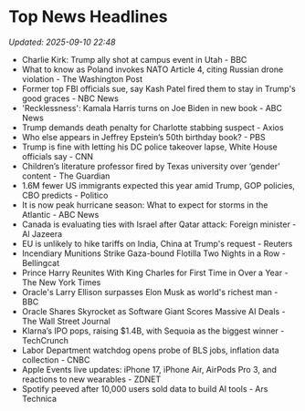 # Top News Headlines

_Updated: 2025-09-10 22:48_

- Charlie Kirk: Trump ally shot at campus event in Utah - BBC
- What to know as Poland invokes NATO Article 4, citing Russian drone violation - The Washington Post
- Former top FBI officials sue, say Kash Patel fired them to stay in Trump's good graces - NBC News
- 'Recklessness': Kamala Harris turns on Joe Biden in new book - ABC News
- Trump demands death penalty for Charlotte stabbing suspect - Axios
- Who else appears in Jeffrey Epstein’s 50th birthday book? - PBS
- Trump is fine with letting his DC police takeover lapse, White House officials say - CNN
- Children’s literature professor fired by Texas university over ‘gender’ content - The Guardian
- 1.6M fewer US immigrants expected this year amid Trump, GOP policies, CBO predicts - Politico
- It is now peak hurricane season: What to expect for storms in the Atlantic - ABC News
- Canada is evaluating ties with Israel after Qatar attack: Foreign minister - Al Jazeera
- EU is unlikely to hike tariffs on India, China at Trump's request - Reuters
- Incendiary Munitions Strike Gaza-bound Flotilla Two Nights in a Row - Bellingcat
- Prince Harry Reunites With King Charles for First Time in Over a Year - The New York Times
- Oracle's Larry Ellison surpasses Elon Musk as world's richest man - BBC
- Oracle Shares Skyrocket as Software Giant Scores Massive AI Deals - The Wall Street Journal
- Klarna’s IPO pops, raising $1.4B, with Sequoia as the biggest winner - TechCrunch
- Labor Department watchdog opens probe of BLS jobs, inflation data collection - CNBC
- Apple Events live updates: iPhone 17, iPhone Air, AirPods Pro 3, and reactions to new wearables - ZDNET
- Spotify peeved after 10,000 users sold data to build AI tools - Ars Technica